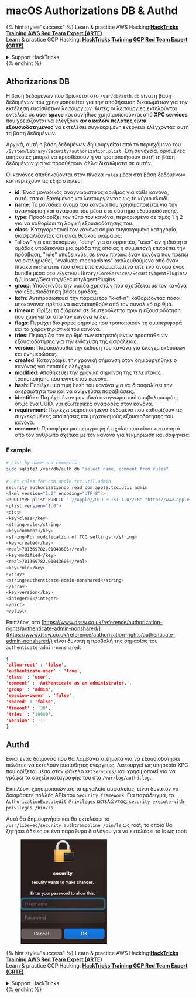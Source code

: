 # macOS Authorizations DB & Authd



{% hint style="success" %}
Learn & practice AWS Hacking:<img src="../../../.gitbook/assets/arte.png" alt="" data-size="line">[**HackTricks Training AWS Red Team Expert (ARTE)**](https://training.hacktricks.xyz/courses/arte)<img src="../../../.gitbook/assets/arte.png" alt="" data-size="line">\
Learn & practice GCP Hacking: <img src="../../../.gitbook/assets/grte.png" alt="" data-size="line">[**HackTricks Training GCP Red Team Expert (GRTE)**<img src="../../../.gitbook/assets/grte.png" alt="" data-size="line">](https://training.hacktricks.xyz/courses/grte)

<details>

<summary>Support HackTricks</summary>

* Check the [**subscription plans**](https://github.com/sponsors/carlospolop)!
* **Join the** 💬 [**Discord group**](https://discord.gg/hRep4RUj7f) or the [**telegram group**](https://t.me/peass) or **follow** us on **Twitter** 🐦 [**@hacktricks\_live**](https://twitter.com/hacktricks\_live)**.**
* **Share hacking tricks by submitting PRs to the** [**HackTricks**](https://github.com/carlospolop/hacktricks) and [**HackTricks Cloud**](https://github.com/carlospolop/hacktricks-cloud) github repos.

</details>
{% endhint %}

## **Athorizarions DB**

Η βάση δεδομένων που βρίσκεται στο `/var/db/auth.db` είναι η βάση δεδομένων που χρησιμοποιείται για την αποθήκευση δικαιωμάτων για την εκτέλεση ευαίσθητων λειτουργιών. Αυτές οι λειτουργίες εκτελούνται εντελώς σε **user space** και συνήθως χρησιμοποιούνται από **XPC services** που χρειάζονται να ελέγξουν **αν ο καλών πελάτης είναι εξουσιοδοτημένος** να εκτελέσει συγκεκριμένη ενέργεια ελέγχοντας αυτή τη βάση δεδομένων.

Αρχικά, αυτή η βάση δεδομένων δημιουργείται από το περιεχόμενο του `/System/Library/Security/authorization.plist`. Στη συνέχεια, ορισμένες υπηρεσίες μπορεί να προσθέσουν ή να τροποποιήσουν αυτή τη βάση δεδομένων για να προσθέσουν άλλα δικαιώματα σε αυτήν.

Οι κανόνες αποθηκεύονται στον πίνακα `rules` μέσα στη βάση δεδομένων και περιέχουν τις εξής στήλες:

* **id**: Ένας μοναδικός αναγνωριστικός αριθμός για κάθε κανόνα, αυτόματα αυξανόμενος και λειτουργώντας ως το κύριο κλειδί.
* **name**: Το μοναδικό όνομα του κανόνα που χρησιμοποιείται για την αναγνώριση και αναφορά του μέσα στο σύστημα εξουσιοδότησης.
* **type**: Προσδιορίζει τον τύπο του κανόνα, περιορισμένο σε τιμές 1 ή 2 για να καθορίσει τη λογική εξουσιοδότησής του.
* **class**: Κατηγοριοποιεί τον κανόνα σε μια συγκεκριμένη κατηγορία, διασφαλίζοντας ότι είναι θετικός ακέραιος.
* "allow" για επιτρεπόμενο, "deny" για απορριπτέο, "user" αν η ιδιότητα ομάδας υποδεικνύει μια ομάδα της οποίας η συμμετοχή επιτρέπει την πρόσβαση, "rule" υποδεικνύει σε έναν πίνακα έναν κανόνα που πρέπει να εκπληρωθεί, "evaluate-mechanisms" ακολουθούμενο από έναν πίνακα `mechanisms` που είναι είτε ενσωματωμένα είτε ένα όνομα ενός bundle μέσα στο `/System/Library/CoreServices/SecurityAgentPlugins/` ή /Library/Security//SecurityAgentPlugins
* **group**: Υποδεικνύει την ομάδα χρηστών που σχετίζεται με τον κανόνα για εξουσιοδότηση βάσει ομάδας.
* **kofn**: Αντιπροσωπεύει την παράμετρο "k-of-n", καθορίζοντας πόσοι υποκανόνες πρέπει να ικανοποιηθούν από τον συνολικό αριθμό.
* **timeout**: Ορίζει τη διάρκεια σε δευτερόλεπτα πριν η εξουσιοδότηση που χορηγείται από τον κανόνα λήξει.
* **flags**: Περιέχει διάφορες σημαίες που τροποποιούν τη συμπεριφορά και τα χαρακτηριστικά του κανόνα.
* **tries**: Περιορίζει τον αριθμό των επιτρεπόμενων προσπαθειών εξουσιοδότησης για την ενίσχυση της ασφάλειας.
* **version**: Παρακολουθεί την έκδοση του κανόνα για έλεγχο εκδόσεων και ενημερώσεις.
* **created**: Καταγράφει την χρονική σήμανση όταν δημιουργήθηκε ο κανόνας για σκοπούς ελέγχου.
* **modified**: Αποθηκεύει την χρονική σήμανση της τελευταίας τροποποίησης που έγινε στον κανόνα.
* **hash**: Περιέχει μια τιμή hash του κανόνα για να διασφαλίσει την ακεραιότητά του και να ανιχνεύσει παραβιάσεις.
* **identifier**: Παρέχει έναν μοναδικό αναγνωριστικό συμβολοσειράς, όπως ένα UUID, για εξωτερικές αναφορές στον κανόνα.
* **requirement**: Περιέχει σειριοποιημένα δεδομένα που καθορίζουν τις συγκεκριμένες απαιτήσεις και μηχανισμούς εξουσιοδότησης του κανόνα.
* **comment**: Προσφέρει μια περιγραφή ή σχόλιο που είναι κατανοητό από τον άνθρωπο σχετικά με τον κανόνα για τεκμηρίωση και σαφήνεια.

### Example
```bash
# List by name and comments
sudo sqlite3 /var/db/auth.db "select name, comment from rules"

# Get rules for com.apple.tcc.util.admin
security authorizationdb read com.apple.tcc.util.admin
<?xml version="1.0" encoding="UTF-8"?>
<!DOCTYPE plist PUBLIC "-//Apple//DTD PLIST 1.0//EN" "http://www.apple.com/DTDs/PropertyList-1.0.dtd">
<plist version="1.0">
<dict>
<key>class</key>
<string>rule</string>
<key>comment</key>
<string>For modification of TCC settings.</string>
<key>created</key>
<real>701369782.01043606</real>
<key>modified</key>
<real>701369782.01043606</real>
<key>rule</key>
<array>
<string>authenticate-admin-nonshared</string>
</array>
<key>version</key>
<integer>0</integer>
</dict>
</plist>
```
Επιπλέον, στο [https://www.dssw.co.uk/reference/authorization-rights/authenticate-admin-nonshared/](https://www.dssw.co.uk/reference/authorization-rights/authenticate-admin-nonshared/) είναι δυνατή η προβολή της σημασίας του `authenticate-admin-nonshared`:
```json
{
'allow-root' : 'false',
'authenticate-user' : 'true',
'class' : 'user',
'comment' : 'Authenticate as an administrator.',
'group' : 'admin',
'session-owner' : 'false',
'shared' : 'false',
'timeout' : '30',
'tries' : '10000',
'version' : '1'
}
```
## Authd

Είναι ένας δαίμονας που θα λαμβάνει αιτήματα για να εξουσιοδοτήσει πελάτες να εκτελούν ευαίσθητες ενέργειες. Λειτουργεί ως υπηρεσία XPC που ορίζεται μέσα στον φάκελο `XPCServices/` και χρησιμοποιεί για να γράφει τα αρχεία καταγραφής του στο `/var/log/authd.log`.

Επιπλέον, χρησιμοποιώντας το εργαλείο ασφαλείας, είναι δυνατόν να δοκιμάσετε πολλές APIs του `Security.framework`. Για παράδειγμα, το `AuthorizationExecuteWithPrivileges` εκτελώντας: `security execute-with-privileges /bin/ls`

Αυτό θα δημιουργήσει και θα εκτελέσει το `/usr/libexec/security_authtrampoline /bin/ls` ως root, το οποίο θα ζητήσει άδειες σε ένα παράθυρο διαλόγου για να εκτελέσει το ls ως root:

<figure><img src="../../../.gitbook/assets/image.png" alt=""><figcaption></figcaption></figure>

{% hint style="success" %}
Learn & practice AWS Hacking:<img src="../../../.gitbook/assets/arte.png" alt="" data-size="line">[**HackTricks Training AWS Red Team Expert (ARTE)**](https://training.hacktricks.xyz/courses/arte)<img src="../../../.gitbook/assets/arte.png" alt="" data-size="line">\
Learn & practice GCP Hacking: <img src="../../../.gitbook/assets/grte.png" alt="" data-size="line">[**HackTricks Training GCP Red Team Expert (GRTE)**<img src="../../../.gitbook/assets/grte.png" alt="" data-size="line">](https://training.hacktricks.xyz/courses/grte)

<details>

<summary>Support HackTricks</summary>

* Check the [**subscription plans**](https://github.com/sponsors/carlospolop)!
* **Join the** 💬 [**Discord group**](https://discord.gg/hRep4RUj7f) or the [**telegram group**](https://t.me/peass) or **follow** us on **Twitter** 🐦 [**@hacktricks\_live**](https://twitter.com/hacktricks\_live)**.**
* **Share hacking tricks by submitting PRs to the** [**HackTricks**](https://github.com/carlospolop/hacktricks) and [**HackTricks Cloud**](https://github.com/carlospolop/hacktricks-cloud) github repos.

</details>
{% endhint %}

